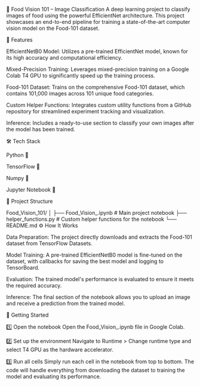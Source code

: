 🍕 Food Vision 101 – Image Classification
A deep learning project to classify images of food using the powerful EfficientNet architecture. This project showcases an end-to-end pipeline for training a state-of-the-art computer vision model on the Food-101 dataset.

📌 Features

EfficientNetB0 Model: Utilizes a pre-trained EfficientNet model, known for its high accuracy and computational efficiency.

Mixed-Precision Training: Leverages mixed-precision training on a Google Colab T4 GPU to significantly speed up the training process.

Food-101 Dataset: Trains on the comprehensive Food-101 dataset, which contains 101,000 images across 101 unique food categories.

Custom Helper Functions: Integrates custom utility functions from a GitHub repository for streamlined experiment tracking and visualization.

Inference: Includes a ready-to-use section to classify your own images after the model has been trained.

🛠️ Tech Stack

Python 🐍

TensorFlow 🧠

Numpy 🔢

Jupyter Notebook 📓

📂 Project Structure

Food_Vision_101/
│
├── Food_Vision_.ipynb # Main project notebook
├── helper_functions.py # Custom helper functions for the notebook
└── README.md
⚙️ How It Works

Data Preparation: The project directly downloads and extracts the Food-101 dataset from TensorFlow Datasets.

Model Training: A pre-trained EfficientNetB0 model is fine-tuned on the dataset, with callbacks for saving the best model and logging to TensorBoard.

Evaluation: The trained model's performance is evaluated to ensure it meets the required accuracy.

Inference: The final section of the notebook allows you to upload an image and receive a prediction from the trained model.

🚀 Getting Started

1️⃣ Open the notebook
Open the Food_Vision_.ipynb file in Google Colab.

2️⃣ Set up the environment
Navigate to Runtime > Change runtime type and select T4 GPU as the hardware accelerator.

3️⃣ Run all cells
Simply run each cell in the notebook from top to bottom. The code will handle everything from downloading the dataset to training the model and evaluating its performance.
